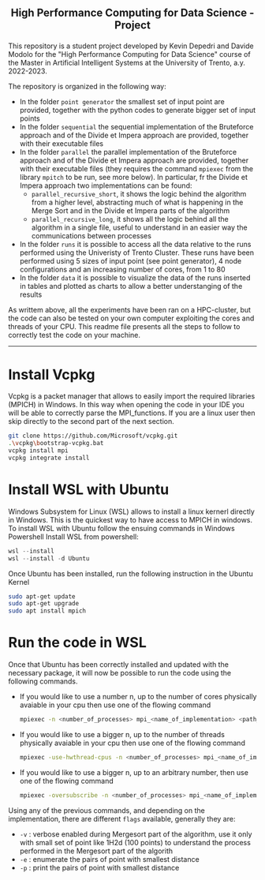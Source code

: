 ## <p align="center">High Performance Computing for Data Science - Project</p> 

This repository is a student project developed by Kevin Depedri and Davide Modolo for the "High Performance Computing for Data Science" course of the Master in Artificial Intelligent Systems at the University of Trento, a.y. 2022-2023. 

The repository is organized in the following way:
- In the folder `point generator` the smallest set of input point are provided, together with the python codes to generate bigger set of input points
- In the folder `sequential` the sequential implementation of the Bruteforce approach and of the Divide et Impera approach are provided, together with their executable files
- In the folder `parallel` the parallel implementation of the Bruteforce approach and of the Divide et Impera approach are provided, together with their executable files (they requires the command `mpiexec` from the library `mpitch` to be run, see more below). In particular, fr the Divide et Impera approach two implementations can be found:
  - `parallel_recursive_short`, it shows the logic behind the algorithm from a higher level, abstracting much of what is happening in the Merge Sort and in the Divide et Impera parts of the algorithm
  - `parallel_recursive_long`, it shows all the logic behind all the algorithm in a single file, useful to understand in an easier way the communications between processes
- In the folder `runs` it is possible to access all the data relative to the runs performed using the Univeristy of Trento Cluster. These runs have been performed using 5 sizes of input point (see point generator), 4 node configurations and an increasing number of cores, from 1 to 80
- In the folder `data` it is possible to visualize the data of the runs inserted in tables and plotted as charts to allow a better understanging of the results

As writtem above, all the experiments have been ran on a HPC-cluster, but the code can also be tested on your own computer exploiting the cores and threads of your CPU. This readme file presents all the steps to follow to correctly test the code on your machine.
****

# Install Vcpkg
Vcpkg is a packet manager that allows to easily import the required libraries (MPICH) in Windows. In this way when opening the code in your IDE you will be able to correctly parse the MPI_functions. If you are a linux user then skip directly to the second part of the next section.
```bash
git clone https://github.com/Microsoft/vcpkg.git
.\vcpkg\bootstrap-vcpkg.bat
vcpkg install mpi
vcpkg integrate install
```

# Install WSL with Ubuntu
Windows Subsystem for Linux (WSL) allows to install a linux kernerl directly in Windows. This is the quickest way to have access to MPICH in windows. To install WSL with Ubuntu follow the ensuing commands in Windows Powershell
Install WSL from powershell:
```powershell
wsl --install
wsl --install -d Ubuntu
```
Once Ubuntu has been installed, run the following instruction in the Ubuntu Kernel
```bash
sudo apt-get update
sudo apt-get upgrade
sudo apt install mpich
```

# Run the code in WSL
Once that Ubuntu has been correctly installed and updated with the necessary package, it will now be possible to run the code using the following commands.
- If you would like to use a number n, up to the number of cores physically avaiable in your cpu then use one of the flowing command
  ```bash
  mpiexec -n <number_of_processes> mpi_<name_of_implementation> <path_to_points.txt> <flags>
  ```
- If you would like to use a bigger n, up to the number of threads physically avaiable in your cpu then use one of the flowing command
  ```bash
  mpiexec -use-hwthread-cpus -n <number_of_processes> mpi_<name_of_implementation> <path_to_points.txt> <flags>
  ```
- If you would like to use a bigger n, up to an arbitrary number, then use one of the flowing command
  ```bash
  mpiexec -oversubscribe -n <number_of_processes> mpi_<name_of_implementation> <path_to_points.txt> <flags>
  ```

Using any of the previous commands, and depending on the implementation, there are different `flags` available, generally they are:
- `-v` : verbose enabled during Mergesort part of the algorithm, use it only with small set of point like 1H2d (100 points) to understand the process performed in the Mergesort part of the algorith
- `-e` : enumerate the pairs of point with smallest distance
- `-p` : print the pairs of point with smallest distance

